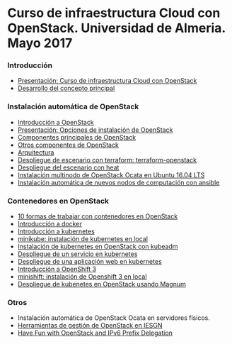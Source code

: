 # Curso de infraestructura Cloud con OpenStack. Universidad de Almeria. Mayo 2017 

### Introducción

* [Presentación: Curso de infraestructura Cloud con
  OpenStack](https://iesgn.github.io/curso-ual17/presentacion_curso_ual.html#/)
* [Desarrollo del concepto principal](https://iesgn.github.io/curso-ual17/concepto.html#/)

### Instalación automática de OpenStack

* [Introducción a OpenStack](https://iesgn.github.io/curso-ual17/presentacion_openstack.html)
* [Presentación: Opciones de instalación de OpenStack](https://iesgn.github.io/curso-ual17/opciones_instalacion_openstack.html#/)
* [Componentes principales de OpenStack](https://iesgn.github.io/curso-ual17/componentes_core.html#/)
* [Otros componentes de OpenStack](https://iesgn.github.io/curso-ual17/otros_componentes.html#/)
* [Arquitectura](https://iesgn.github.io/curso-ual17/arquitectura.html#/)
* [Despliegue de escenario con terraform: terraform-openstack](https://github.com/iesgn/terraform-openstack/)
* [Despliegue del escenario con heat](https://github.com/iesgn/curso-ual17/blob/master/doc/heat.yaml)
* [Instalación multinodo de OpenStack Ocata en Ubuntu 16.04 LTS](https://github.com/iesgn/openstack-ubuntu-ansible)
* [Instalación automática de nuevos nodos de computación con ansible](doc/instalacion_computo.md) 

### Contenedores en OpenStack 

* [10 formas de trabajar con contenedores en OpenStack](https://iesgn.github.io/curso-ual17/openstack_contenedores.html#/)
* [Introducción a docker](doc/introduccion_docker.md)
* [Introducción a kubernetes](doc/introduccion_kubernetes.md)
* [minikube: instalación de kubernetes en local](https://github.com/kubernetes/minikube)
* [Instalación de kubernetes en OpenStack con kubeadm](doc/kubeadm.md)
* [Despliegue de un servicio en kubernetes](doc/despliegue_servicio.md)
* [Despliegue de una aplicación web en kubernetes](doc/despliegue_aplicacion.md)
* [Introducción a OpenShift 3](doc/introduccion_openshift.md)
* [minishift: instalación de Openshift 3 en local](https://github.com/minishift/minishift)
* [Despliegue de kubenetes en OpenStack usando Magnum](doc/magnum.md)

### Otros

* Instalación automática de OpenStack Ocata en servidores físicos.
* [Herramientas de gestión de OpenStack en IESGN](https://github.com/iesgn/iesgncloud)
* [Have Fun with OpenStack and IPv6 Prefix Delegation](http://www.debug-all.com/?p=187)



